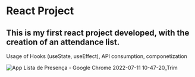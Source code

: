 # React Project

## This is my first react project developed, with the creation of an attendance list.

Usage of Hooks (useState, useEffect), API consumption, componetization



![App Lista de Presença - Google Chrome 2022-07-11 10-47-20_Trim](https://user-images.githubusercontent.com/104785776/178279460-129b5c7f-2524-408e-af7c-dfa517d0c8f2.gif)


